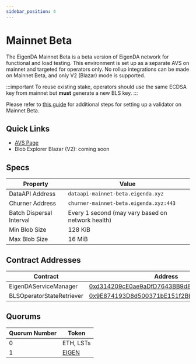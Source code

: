 ```yaml
---
sidebar_position: 4
---
```


# Mainnet Beta

The EigenDA Mainnet Beta is a beta version of EigenDA network for functional and load testing. This environment is set up as a separate AVS on mainnet and targeted for operators only. No rollup integrations can be made on Mainnet Beta, and only V2 (Blazar) mode is supported. 

:::important
To reuse existing stake, operators should use the same ECDSA key from mainnet but **must** generate a new BLS key. 
:::

Please refer to [this guide](https://github.com/Layr-Labs/eigenda-operator-setup/tree/master/mainnet-beta#mainnet-beta-specific-instructions--requirements) for additional steps for setting up a validator on Mainnet Beta.

## Quick Links

* [AVS Page][1]
* Blob Explorer Blazar (V2): coming soon

## Specs

| Property | Value |
| --- | --- |
| DataAPI Address | `dataapi-mainnet-beta.eigenda.xyz` |
| Churner Address | `churner-mainnet-beta.eigenda.xyz:443` |
| Batch Dispersal Interval | Every 1 second (may vary based on network health) |
| Min Blob Size | 128 KiB |
| Max Blob Size | 16 MiB |

## Contract Addresses

| Contract | Address |
| --- | --- |
| EigenDAServiceManager | [0xd314209cE0ae9aDfD7643BB9d8becD62290D826a](https://etherscan.io/address/0xd314209cE0ae9aDfD7643BB9d8becD62290D826a) |
| BLSOperatorStateRetriever | [0x9E874193D8d500371bE151f2Bb8512Fc48a1f5aa](https://etherscan.io/address/0x9E874193D8d500371bE151f2Bb8512Fc48a1f5aa) |


## Quorums

| Quorum Number | Token |
| --- | --- |
| 0 | ETH, LSTs |
| 1 | [EIGEN](https://etherscan.io/address/0xec53bF9167f50cDEB3Ae105f56099aaaB9061F83) |

[1]: https://app.eigenlayer.xyz/avs/0xd314209ce0ae9adfd7643bb9d8becd62290d826a